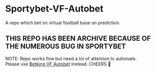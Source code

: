 # Sportybet-VF-Autobet
A repo which bet on virtual football base on prediction. 

## THIS REPO HAS BEEN ARCHIVE BECAUSE OF THE NUMEROUS BUG IN SPORTYBET

NOTE: Repo works fine but need a lot of attention to automate. <br />
Please use [Betking VF Autobet](https://github.com/KrAsH-CoD3/Betking-VF-Autobet) instead. CHEERS 🎉
